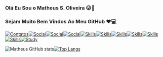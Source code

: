 ### Olá Eu Sou o Matheus S. Oliveira 😜🤘
### Sejam Muito Bem Vindos Ao Meu GitHub ❤️💻


[![Contatos](https://img.shields.io/badge/Facebook-1877F2?style=for-the-badge&logo=facebook&logoColor=white)](https://www.facebook.com/people/Matheus-Oliveira/100005086082994/)[![Social](https://img.shields.io/badge/Instagram-E4405F?style=for-the-badge&logo=instagram&logoColor=white)](https://www.instagram.com/matheus_ink_tattoo/)[![Social](https://img.shields.io/badge/GitHub-100000?style=for-the-badge&logo=github&logoColor=white)](https://github.com/1DevMatheus)[![Social](https://img.shields.io/badge/LinkedIn-0077B5?style=for-the-badge&logo=linkedin&logoColor=white)](https://www.linkedin.com/in/matheus-da-silva-aba405171/?original_referer=)[![Skills](https://img.shields.io/badge/HTML-239120?style=for-the-badge&logo=html5&logoColor=white)](Null)[![Skills](https://img.shields.io/badge/CSS-239120?&style=for-the-badge&logo=css3&logoColor=white)]()[![Skills](https://img.shields.io/badge/Node.js-43853D?style=for-the-badge&logo=node.js&logoColor=white)](null)[![Skills](https://img.shields.io/badge/Java-ED8B00?style=for-the-badge&logo=java&logoColor=white)](null)[![Skills](https://img.shields.io/badge/React-20232A?style=for-the-badge&logo=react&logoColor=61DAFB)](null)[![Skills](https://img.shields.io/badge/MySQL-00000F?style=for-the-badge&logo=mysql&logoColor=white)](null)[![Study](https://img.shields.io/badge/Udemy-EC5252?style=for-the-badge&logo=Udemy&logoColor=white)]()

![Matheus GitHub stats](https://github-readme-stats.vercel.app/api?username=1DevMatheus&show_icons=true&theme=radical)[![Top Langs](https://github-readme-stats.vercel.app/api/top-langs/?username=1DevMatheus&layout=compact)](https://github.com/anuraghazra/github-readme-stats)


<!--
**1DevMatheus/1DevMatheus** is a ✨ _special_ ✨ repository because its `README.md` (this file) appears on your GitHub profile.
Here are some ideas to get you started:

- 🔭 I’m currently working on ...
- 🌱 I’m currently learning ...
- 👯 I’m looking to collaborate on ...
- 🤔 I’m looking for help with ...
- 💬 Ask me about ...
- 📫 How to reach me: ...
- 😄 Pronouns: ...
- ⚡ Fun fact: ...
-->
